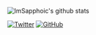 ![ImSapphoic's github stats](https://github-readme-stats.vercel.app/api?username=ImSapphoic&count_private=true&show_icons=true&include_all_commits=true&theme=tokyonight)

[![Twitter](https://img.shields.io/twitter/follow/imsapphoic?style=plastic&logo=x&labelColor=595959&color=595959)](https://twitter.com/ImSapphoic)
[![GitHub](https://img.shields.io/github/followers/imsapphoic?logo=github&style=plastic)](https://github.com/imsapphoic?tab=followers)

<!--
**ImSapphoic/ImSapphoic** is a ✨ _special_ ✨ repository because its `README.md` (this file) appears on your GitHub profile.

Here are some ideas to get you started:

- 🔭 I’m currently working on ...
- 🌱 I’m currently learning ...
- 👯 I’m looking to collaborate on ...
- 🤔 I’m looking for help with ...
- 💬 Ask me about ...
- 📫 How to reach me: ...
- 😄 Pronouns: ...
- ⚡ Fun fact: ...
-->
